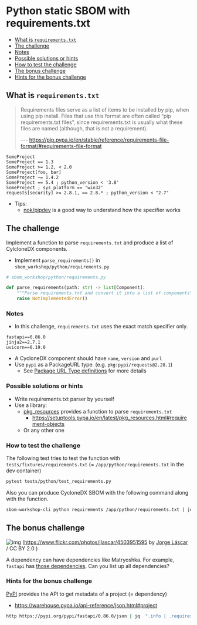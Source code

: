 # Python static SBOM with requirements.txt

- [What is `requirements.txt`](#what-is-requirementstxt)
- [The challenge](#the-challenge)
- [Notes](#notes)
- [Possible solutions or hints](#possible-solutions-or-hints)
- [How to test the challenge](#how-to-test-the-challenge)
- [The bonus challenge](#the-bonus-challenge)
- [Hints for the bonus challenge](#hints-for-the-bonus-challenge)

## What is `requirements.txt`

> Requirements files serve as a list of items to be installed by pip, when using pip install. Files that use this format are often called “pip requirements.txt files”, since requirements.txt is usually what these files are named (although, that is not a requirement).
>
> --- https://pip.pypa.io/en/stable/reference/requirements-file-format/#requirements-file-format

```
SomeProject
SomeProject == 1.3
SomeProject >= 1.2, < 2.0
SomeProject[foo, bar]
SomeProject ~= 1.4.2
SomeProject == 5.4 ; python_version < '3.8'
SomeProject ; sys_platform == 'win32'
requests[security] >= 2.8.1, == 2.8.* ; python_version < "2.7"
```

- Tips:
  - [nok/pipdev](https://github.com/nok/pipdev) is a good way to understand how the specifier works

## The challenge

Implement a function to parse `requirements.txt` and produce a list of CylcloneDX components.

- Implement `parse_requirements()` in `sbom_workshop/python/requirements.py`

```python
# sbom_workshop/python/requirements.py

def parse_requirements(path: str) -> list[Component]:
    """Parse requirements.txt and convert it into a list of components"""
    raise NotImplementedError()
```

### Notes

- In this challenge, `requirements.txt` uses the exact match specifier only.

```
fastapi==0.86.0
jinja2==2.7.1
uvicorn==0.19.0
```

- A CycloneDX component should have `name`, `version` and `purl`
- Use `pypi` as a PackageURL type. (e.g. `pkg:pypi/requests@2.28.1`)
  - See [Package URL Type definitions](https://github.com/package-url/purl-spec/blob/master/PURL-TYPES.rst) for more details

### Possible solutions or hints

- Write requirements.txt parser by yourself
- Use a library:
  - [pkg_resources](https://setuptools.pypa.io/en/latest/pkg_resources.html) provides a function to parse `requirements.txt`
    - https://setuptools.pypa.io/en/latest/pkg_resources.html#requirement-objects
  - Or any other one

### How to test the challenge

The following test tries to test the function with `tests/fixtures/requirements.txt` (= `/app/python/requirements.txt` in the dev container)

```bash
pytest tests/python/test_requirements.py
```

Also you can produce CycloneDX SBOM with the following command along with the function.

```bash
sbom-workshop-cli python requirements /app/python/requirements.txt | jq .
```

## The bonus challenge

![img](https://live.staticflickr.com/4049/4503951595_c658189d92_3k.jpg)
(https://www.flickr.com/photos/jlascar/4503951595 by [Jorge Láscar](https://www.flickr.com/photos/jlascar/) / CC BY 2.0 )

A dependency can have dependencies like Matryoshka.
For example, `fastapi` has [those dependencies](https://github.com/tiangolo/fastapi/blob/master/pyproject.toml#L41-L44). Can you list up all dependencies?

### Hints for the bonus challenge

[PyPI](https://pypi.org/) provides the API to get metadata of a project (= dependency)

- https://warehouse.pypa.io/api-reference/json.html#project

```bash
http https://pypi.org/pypi/fastapi/0.86.0/json | jq  ".info | .requires_dist"
```
